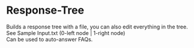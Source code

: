 # Response-Tree
Builds a response tree with a file, you can also edit everything in the tree. <br >
See Sample Input.txt (0-left node |  1-right node)   <br >
Can be used to auto-answer FAQs.
